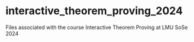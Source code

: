 # interactive_theorem_proving_2024
Files associated with the course Interactive Theorem Proving at LMU SoSe 2024
